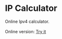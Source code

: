 # IP Calculator <br />
Online Ipv4 calculator. <br /> <br />
Online version: <a href="http://project-mkp.5v.pl/kalkulator/kalkulator.html">Try it</a>

